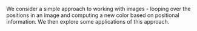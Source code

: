 We consider a simple approach to working with images - looping over
the positions in an image and computing a new color based on positional
information.  We then explore some applications of this approach.
